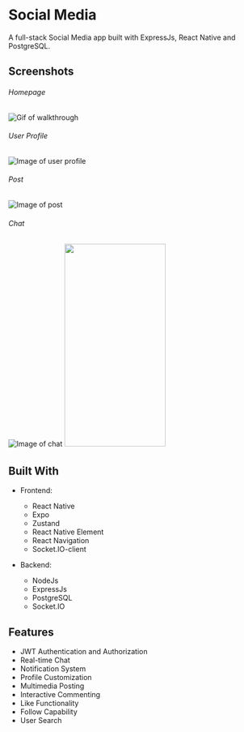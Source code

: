 # Social Media
A full-stack Social Media app built with ExpressJs, React Native and PostgreSQL.

## Screenshots

###### Homepage
![Gif of walkthrough](https://github.com/TuanLe53/ReactNative-NodeJs-Social-Media-Clone/blob/main/Screenshots/Screenshot_1714653639.png)

###### User Profile
![Image of user profile](https://github.com/TuanLe53/ReactNative-NodeJs-Social-Media-Clone/blob/main/Screenshots/Screenshot_1714651862.png)

###### Post
![Image of post](https://github.com/TuanLe53/ReactNative-NodeJs-Social-Media-Clone/blob/main/Screenshots/Screenshot_1714652055.png)

###### Chat
![Image of chat](https://github.com/TuanLe53/ReactNative-NodeJs-Social-Media-Clone/blob/main/Screenshots/Screenshot_1714652782.png)
<img src="https://github.com/TuanLe53/ReactNative-NodeJs-Social-Media-Clone/blob/main/Screenshots/Screenshot_1714652782.png" width="200" height="400" />


###### 

## Built With
- Frontend: 
  - React Native
  - Expo
  - Zustand
  - React Native Element
  - React Navigation
  - Socket.IO-client

- Backend:
  - NodeJs
  - ExpressJs
  - PostgreSQL
  - Socket.IO

## Features
- JWT Authentication and Authorization
- Real-time Chat
- Notification System
- Profile Customization
- Multimedia Posting
- Interactive Commenting
- Like Functionality
- Follow Capability
- User Search

<!-- ## Installation

```
mkdir clone_folder
cd clone_folder
``` -->

